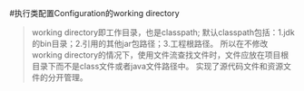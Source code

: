 #执行类配置Configuration的working directory
>working directory即工作目录，也是classpath;
>默认classpath包括：1.jdk的bin目录；2.引用的其他jar包路径；3.工程根路径。
>所以在不修改working directory的情况下，使用文件流查找文件时，文件应放在项目根目录下而不是class文件或者java文件路径中。
>实现了源代码文件和资源文件的分开管理。